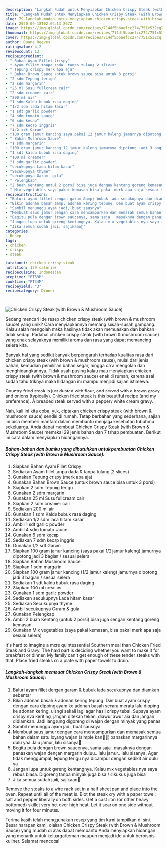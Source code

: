 ```yaml
---
description: "Langkah Mudah untuk Menyiapkan Chicken Crispy Steak (with Brown &amp;amp; Mushroom Sauce), Menggugah Selera"
title: "Langkah Mudah untuk Menyiapkan Chicken Crispy Steak (with Brown &amp;amp; Mushroom Sauce), Menggugah Selera"
slug: 79-langkah-mudah-untuk-menyiapkan-chicken-crispy-steak-with-brown-and-amp-mushroom-sauce-menggugah-selera
date: 2020-09-18T02:04:13.867Z
image: https://img-global.cpcdn.com/recipes/714df5bbaefcc274/751x532cq70/chicken-crispy-steak-with-brown-mushroom-sauce-foto-resep-utama.jpg
thumbnail: https://img-global.cpcdn.com/recipes/714df5bbaefcc274/751x532cq70/chicken-crispy-steak-with-brown-mushroom-sauce-foto-resep-utama.jpg
cover: https://img-global.cpcdn.com/recipes/714df5bbaefcc274/751x532cq70/chicken-crispy-steak-with-brown-mushroom-sauce-foto-resep-utama.jpg
author: Duane Reeves
ratingvalue: 4.2
reviewcount: 13
recipeingredient:
- " Bahan Ayam Fillet Crispy"
- " Ayam fillet tanpa dada  tanpa tulang 2 slices"
- " Tepung crispy merk apa aja"
- " Bahan Brown Sauce untuk brown sauce bisa untuk 3 porsi"
- "2 sdm Tepung terigu"
- "2 sdm margarin"
- "25 ml Susu fullcream cair"
- "2 sdm creamer cair"
- "200 ml air"
- "1 sdm Kaldu bubuk rasa daging"
- "1/2 sdm lada hitam kasar"
- "1 sdt garlic powder"
- "4 sdm tomato sauce"
- "6 sdm kecap"
- "7 sdm kecap inggris"
- "1/2 sdt Garam"
- "100 gram jamur kancing saya pakai 12 jamur kaleng jamurnya dipotong jadi 3 bagian  sesuai selera"
- " Bahan Mushroom Sauce"
- "1 sdm margarin"
- "100 gram jamur kancing 12 jamur kaleng jamurnya dipotong jadi 3 bagian  sesuai selera"
- "1 sdt kaldu bubuk rasa daging"
- "100 ml creamer"
- "1 sdm garlic powder"
- "secukupnya Lada hitam kasar"
- "Secukupnya thyme"
- "secukupnya Garam  gula"
- " Pelengkap"
- "2 buah Kentang untuk 2 porsi bisa juga dengan kentang goreng kemasan"
- " Mix vegetables saya pakai kemasan bisa pakai merk apa saja sesuai selera"
recipeinstructions:
- "Baluri ayam fillet dengan garam &amp; bubuk lada secukupnya dan diamkan sebentar"
- "Bikin adonan basah &amp; adonan kering tepung. Dan buat ayam crispy dengan cara dipping ayam ke adonan basah secara merata lalu dipping ke adonan kering, ulangi sekali lagi agar hasil crispy tebal. Supaya ayam crispy nya keriting, jangan ditekan tekan, diawur awur aja dan jangan didiamkan. Jadi langsung digoreng di wajan dengan minyak yang panas"
- "Sambil menunggu ayam jadi, buat sausnya"
- "Membuat saus jamur dengan cara mencampurkan dan memasak semua bahan dalam satu loyang wajan (simple kan😬😬) panaskan margarinnya dulu yaa..lalu jamur, lalu sisanya😬"
- "Begitu pula dengan brown saucenya, sama saja.. masaknya dengan panaskan wajan dengan margarin duluu.. lalu jamur.. lalu sisanya. Agar tidak menggumpal, tepung terigu nya dicampur dengan sedikit air dulu ya"
- "Jangan lupa untuk goreng kentangnya. Kalau mix vegetables nya saya rebus biasa. Digoreng tanpa minyak juga bisa / dikukus juga bisa"
- "Jika semua sudah jadi, sajikaan😬"
categories:
- Resep
tags:
- chicken
- crispy
- steak

katakunci: chicken crispy steak 
nutrition: 129 calories
recipecuisine: Indonesian
preptime: "PT39M"
cooktime: "PT34M"
recipeyield: "3"
recipecategory: Dinner

---
```



![Chicken Crispy Steak (with Brown &amp; Mushroom Sauce)](https://img-global.cpcdn.com/recipes/714df5bbaefcc274/751x532cq70/chicken-crispy-steak-with-brown-mushroom-sauce-foto-resep-utama.jpg)

Sedang mencari ide resep chicken crispy steak (with brown &amp; mushroom sauce) yang unik? Cara menyiapkannya memang susah-susah gampang. Kalau salah mengolah maka hasilnya tidak akan memuaskan dan bahkan tidak sedap. Padahal chicken crispy steak (with brown &amp; mushroom sauce) yang enak selayaknya memiliki aroma dan rasa yang dapat memancing selera kita.

Banyak hal yang sedikit banyak berpengaruh terhadap kualitas rasa dari chicken crispy steak (with brown &amp; mushroom sauce), mulai dari jenis bahan, kemudian pemilihan bahan segar, hingga cara mengolah dan menghidangkannya. Tidak usah pusing kalau mau menyiapkan chicken crispy steak (with brown &amp; mushroom sauce) enak di rumah, karena asal sudah tahu triknya maka hidangan ini mampu menjadi sajian istimewa.

Country fried steak is just dusted with flour, and served with a brown gravy and onions (typically). Chicken fried steak is this beautiful recipe (and my preference). A breaded steak served with a peppery white cream gravy.


Nah, kali ini kita coba, yuk, ciptakan chicken crispy steak (with brown &amp; mushroom sauce) sendiri di rumah. Tetap berbahan yang sederhana, sajian ini bisa memberi manfaat dalam membantu menjaga kesehatan tubuhmu sekeluarga. Anda dapat membuat Chicken Crispy Steak (with Brown &amp; Mushroom Sauce) memakai 29 jenis bahan dan 7 tahap pembuatan. Berikut ini cara dalam menyiapkan hidangannya.

<!--inarticleads1-->

##### Bahan-bahan dan bumbu yang dibutuhkan untuk pembuatan Chicken Crispy Steak (with Brown &amp; Mushroom Sauce):

1. Siapkan  Bahan Ayam Fillet Crispy
1. Sediakan  Ayam fillet tanpa dada &amp; tanpa tulang (2 slices)
1. Gunakan  Tepung crispy (merk apa aja)
1. Gunakan  Bahan Brown Sauce (untuk brown sauce bisa untuk 3 porsi)
1. Siapkan 2 sdm Tepung terigu
1. Gunakan 2 sdm margarin
1. Gunakan 25 ml Susu fullcream cair
1. Siapkan 2 sdm creamer cair
1. Sediakan 200 ml air
1. Gunakan 1 sdm Kaldu bubuk rasa daging
1. Sediakan 1/2 sdm lada hitam kasar
1. Ambil 1 sdt garlic powder
1. Ambil 4 sdm tomato sauce
1. Gunakan 6 sdm kecap
1. Sediakan 7 sdm kecap inggris
1. Gunakan 1/2 sdt Garam
1. Siapkan 100 gram jamur kancing (saya pakai 1/2 jamur kaleng) jamurnya dipotong jadi 3 bagian / sesuai selera
1. Siapkan  Bahan Mushroom Sauce
1. Siapkan 1 sdm margarin
1. Siapkan 100 gram jamur kancing (1/2 jamur kaleng) jamurnya dipotong jadi 3 bagian / sesuai selera
1. Sediakan 1 sdt kaldu bubuk rasa daging
1. Siapkan 100 ml creamer
1. Gunakan 1 sdm garlic powder
1. Sediakan secukupnya Lada hitam kasar
1. Sediakan Secukupnya thyme
1. Ambil secukupnya Garam &amp; gula
1. Gunakan  Pelengkap
1. Ambil 2 buah Kentang (untuk 2 porsi) bisa juga dengan kentang goreng kemasan
1. Gunakan  Mix vegetables (saya pakai kemasan, bisa pakai merk apa saja sesuai selera)


It&#39;s hard to imagine a more quintessential Southern meal than Chicken Fried Steak and Gravy. The hard part is deciding whether you want to make it for breakfast or dinner. My family can&#39;t get enough of these tender steaks with that. Place fried steaks on a plate with paper towels to drain. 

<!--inarticleads2-->

##### Langkah-langkah membuat Chicken Crispy Steak (with Brown &amp; Mushroom Sauce):

1. Baluri ayam fillet dengan garam &amp; bubuk lada secukupnya dan diamkan sebentar
1. Bikin adonan basah &amp; adonan kering tepung. Dan buat ayam crispy dengan cara dipping ayam ke adonan basah secara merata lalu dipping ke adonan kering, ulangi sekali lagi agar hasil crispy tebal. Supaya ayam crispy nya keriting, jangan ditekan tekan, diawur awur aja dan jangan didiamkan. Jadi langsung digoreng di wajan dengan minyak yang panas
1. Sambil menunggu ayam jadi, buat sausnya
1. Membuat saus jamur dengan cara mencampurkan dan memasak semua bahan dalam satu loyang wajan (simple kan😬😬) panaskan margarinnya dulu yaa..lalu jamur, lalu sisanya😬
1. Begitu pula dengan brown saucenya, sama saja.. masaknya dengan panaskan wajan dengan margarin duluu.. lalu jamur.. lalu sisanya. Agar tidak menggumpal, tepung terigu nya dicampur dengan sedikit air dulu ya
1. Jangan lupa untuk goreng kentangnya. Kalau mix vegetables nya saya rebus biasa. Digoreng tanpa minyak juga bisa / dikukus juga bisa
1. Jika semua sudah jadi, sajikaan😬


Remove the steaks to a wire rack set in a half sheet pan and place into the oven. Repeat until all of the meat is. Blot the steak dry with a paper towel; salt and pepper liberally on both sides. Get a cast iron (or other heavy bottomed) skillet very hot over high heat. Let it sear on one side without moving it for four minutes. 

Terima kasih telah menggunakan resep yang tim kami tampilkan di sini. Besar harapan kami, olahan Chicken Crispy Steak (with Brown &amp; Mushroom Sauce) yang mudah di atas dapat membantu Anda menyiapkan hidangan yang menarik untuk keluarga/teman maupun menjadi ide untuk berbisnis kuliner. Selamat mencoba!
